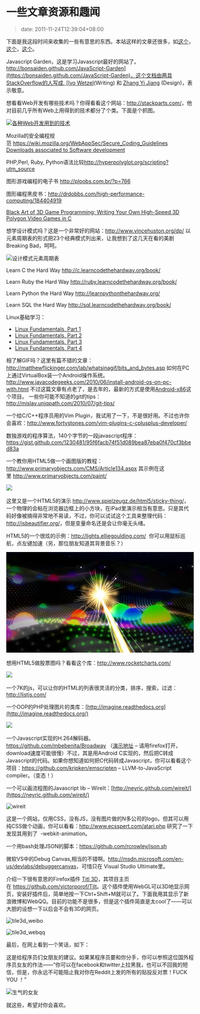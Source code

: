 # 一些文章资源和趣闻
>date: 2011-11-24T12:39:04+08:00


下面是我这段时间来收集的一些有意思的东西。本站这样的文章还很多，如[这个](https://coolshell.cn/articles/5224.html "一些文章和各种资源")，[这个](https://coolshell.cn/articles/3013.html)，[这个](https://coolshell.cn/articles/3903.html)。


Javascript Garden，这是学习Javascript最好的网站了。[http://bonsaiden.github.com/JavaScript-Garden](https://bonsaiden.github.com/JavaScript-Garden)，这个文档由两具StackOverflow的人写成, [Ivo Wetzel](http://stackoverflow.com/users/170224/ivo-wetzel)(Writing) 和 [Zhang Yi Jiang](http://stackoverflow.com/users/313758/yi-jiang) (Design)，表示敬意。


想看看Web开发有哪些技术吗？你得看看这个网站：<http://stackparts.com/>，他对目前几乎所有Web上用得到的技术都分了个类。下面是个抓图。


[![](https://coolshell.cn/wp-content/uploads/2011/11/stackparts.com_.png "各种Web开发用到的技术")](http://stackparts.com)


Mozilla的安全编程规范 <https://wiki.mozilla.org/WebAppSec/Secure_Coding_Guidelines> [Downloads associated to Software development](http://research.microsoft.com/apps/dp/sq.aspx?a=47204&sq=dl#a=!77148!80820!132314!81593!77135!103269!77072!138731!77112!131133!149403!77128!78088!143130!77023!139171!138997!141118&p=1&ps=36)


PHP,Perl, Ruby, Python语法比较<http://hyperpolyglot.org/scripting?utm_source>



图形游戏编程的电子书 <http://ploobs.com.br/?p=766>


图形编程黑皮书：<http://drdobbs.com/high-performance-computing/184404919>


[Black Art of 3D Game Programming: Writing Your Own High-Speed 3D Polygon Video Games in C](http://www.dpfiles.com/dpfileswiki/index.php?title=Black_Art_of_3D_Game_Programming:_Writing_Your_Own_High-Speed_3D_Polygon_Video_Games_in_C)


想学设计模式吗？这是一个非常好的网站：<http://www.vincehuston.org/dp/> 以元素周期表的形式把23个经典模式列出来，让我想到了这几天在看的美剧Breaking Bad，呵呵。


![](http://www.vincehuston.org/images/GoF_full_medium.png "设计模式元素周期表")


Learn C the Hard Way <http://c.learncodethehardway.org/book/>


Learn Ruby the Hard Way <http://ruby.learncodethehardway.org/book/>


Learn Python the Hard Way <http://learnpythonthehardway.org/>


Learn SQL the Hard Way <http://sql.learncodethehardway.org/book/>


Linux基础学习：


* [Linux Fundamentals, Part 1](http://www.funtoo.org/wiki/Linux_Fundamentals,_Part_1 "Linux Fundamentals, Part 2")
* [Linux Fundamentals, Part 2](http://www.funtoo.org/wiki/Linux_Fundamentals,_Part_2 "Linux Fundamentals, Part 2")
* [Linux Fundamentals, Part 3](http://www.funtoo.org/wiki/Linux_Fundamentals,_Part_3 "Linux Fundamentals, Part 3")
* [Linux Fundamentals, Part 4](http://www.funtoo.org/wiki/Linux_Fundamentals,_Part_4 "Linux Fundamentals, Part 4")


相了解GIF吗？这里有篇不错的文章：<http://matthewflickinger.com/lab/whatsinagif/bits_and_bytes.asp>
如何在PC上通过VirtualBox装一个Android操作系统。 <http://www.javacodegeeks.com/2010/06/install-android-os-on-pc-with.html> 不过这篇文章有点老了，是去年的，最新的方式是使用[Android-x86](http://www.android-x86.org/)这个项目。
一些你可能不知道的git的tips：<http://mislav.uniqpath.com/2010/07/git-tips/>


一个给C/C++程序员用的Vim Plugin，我试用了一下，不是很好用。不过也许你会喜欢：<http://www.fortystones.com/vim-plugins-c-cplusplus-developer/>


数独游戏的程序算法，140个字节的一段javascript程序： <https://gist.github.com/1230481/95f6facb74f51d089bea87eba0f470cf3bbed83a>


一个教你用HTML5做一个画图版的教程：<http://www.primaryobjects.com/CMS/Article134.aspx> 其示例在这里 <http://www.primaryobjects.com/paint/>


![](https://lh5.googleusercontent.com/-z17zh24rw4k/TmrH2wrPSRI/AAAAAAAAADQ/Az9W5Lge3Ok/h301/Untitled-1.gif)


这里又是一个HTML5的演示 <http://www.spielzeugz.de/html5/sticky-thing/>，一个物理的会粘在浏览器边框上的小方块，在iPad里演示相当有意思。只是其代码好像被搞得非常地不易读，不过，你可以试试这个工具来整理代码：<http://jsbeautifier.org/>，但是变量命名还是会让你毫无头绪。


HTML5的一个很炫的示例：<http://lights.elliegoulding.com/>  你可以用鼠标巡航，点左键加速（另，那位朋友知道其背景音乐？）


[![](/assets/images/lights.jpg "lights")](http://lights.elliegoulding.com/)


想用HTML5做股票图吗？看看这个库：<http://www.rocketcharts.com/>



![](http://www.rocketcharts.com/img/rocketcharts.png)

一个7K的js，可以让你的HTML的列表很灵活的分类，排序，搜索，过滤：<http://listjs.com/>


一个OOP的PHP处理图片的类库：[http://imagine.readthedocs.org](http://imagine.readthedocs.org/)


![](http://imagine.readthedocs.org/en/latest/_static/logo.png)


一个Javascript实现的H.264解码器。<https://github.com/mbebenita/Broadway> （[演示地址](https://mbebenita.github.com/Broadway/broadway.html) – 请用firefox打开，download速度可能很慢）不过，其是用Android C实现的，然后把C转成Javascript的代码。如果你想知道如何把C代码转成Javascript，你可以看看这个项目：<https://github.com/kripken/emscripten> – LLVM-to-JavaScript compiler。（变态！）


一个可以画流程图的Javascript lib – WireIt：[http://neyric.github.com/wireit/](https://neyric.github.com/wireit/)


![](https://coolshell.cn/wp-content/uploads/2011/11/wireit.png "wireit")


这是一个网站，仅用CSS，没有JS，没有图片做的N多公司的logo。但其可以用纯CSS做个动画，你可以看看：<http://www.ecsspert.com/atari.php> 研究了一下发现其用到了  -webkit-animation。


一个用bash处理JSON的脚本：<https://github.com/rcrowley/json.sh>


微软VS中的Debug Canvas,相当的不错啊。<http://msdn.microsoft.com/en-us/devlabs/debuggercanvas>，可惜只在 Visual Studio Ultimate里。


介绍一下很有意思的Firefox插件 [Titl 3D](https://addons.mozilla.org/en-US/firefox/addon/tilt/)，其项目主页在 <https://github.com/victorporof/Tilt>。这个插件使用WebGL可以3D地显示网页，安装好插件后，简单地按一下Ctrl+Shift+M就可以了。下面我用其显示了新浪微博和WebQQ。目前的功能不是很多，但是这个插件简直是太cool了——可以大胆的设想一下以后会不会有3D的网页。


![](https://coolshell.cn/wp-content/uploads/2011/11/tile3d_weibo.png "tile3d_weibo")


![](https://coolshell.cn/wp-content/uploads/2011/11/tile3d_webqq.png "tile3d_webqq")


最后，在网上看到一个笑话，如下：


这是给程序员们女朋友的建议。如果某程序员要和你分手，你可以参照这位国外程序员女友的作法——“你可以在facebook和twitter上拉黑我，也可以不回我的短信，但是，你永远不可能阻止我对你在Reddit上发的所有的贴投反对票！FUCK YOU ！”


![](https://coolshell.cn/wp-content/uploads/2011/11/1z2qalh.png "生气的女友")


就这些，希望对你会喜欢。


